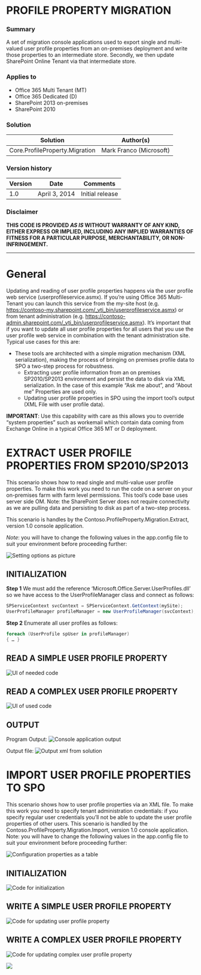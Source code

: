 # PROFILE PROPERTY MIGRATION #

### Summary ###
A set of migration console applications used to export single and multi-valued user profile properties from an on-premises deployment and write those properties to an intermediate store. Secondly, we then update SharePoint Online Tenant via that intermediate store.

### Applies to ###
-  Office 365 Multi Tenant (MT)
-  Office 365 Dedicated (D)
-  SharePoint 2013 on-premises
-  SharePoint 2010 


### Solution ###
Solution | Author(s)
---------|----------
Core.ProfileProperty.Migration | Mark Franco (Microsoft)

### Version history ###
Version  | Date | Comments
---------| -----| --------
1.0  | April 3, 2014 | Initial release

### Disclaimer ###
**THIS CODE IS PROVIDED *AS IS* WITHOUT WARRANTY OF ANY KIND, EITHER EXPRESS OR IMPLIED, INCLUDING ANY IMPLIED WARRANTIES OF FITNESS FOR A PARTICULAR PURPOSE, MERCHANTABILITY, OR NON-INFRINGEMENT.**


----------

# General #
Updating and reading of user profile properties happens via the user profile web service (userprofileservice.asmx). If you’re using Office 365 Multi-Tenant you can launch this service from the my-site host (e.g. https://contoso-my.sharepoint.com/_vti_bin/userprofileservice.asmx) or from tenant administration (e.g. https://contoso-admin.sharepoint.com/_vti_bin/userprofileservice.asmx). It’s important that if you want to update all user profile properties for all users that you use the user profile web service in combination with the tenant administration site. 
Typical use cases for this are:
- These tools are architected with a simple migration mechanism (XML serialization), making the process of bringing on premises profile data to SPO a two-step process for robustness.
	- Extracting user profile information from an on premises SP2010/SP2013 environment and persist the data to disk via XML serialization. In the case of this example “Ask me about”, and “About me” Properties are used only.
	- Updating user profile properties in SPO using the import tool’s output (XML File with user profile data).
	
**IMPORTANT**:
Use this capability with care as this allows you to override “system properties” such as workemail which contain data coming from Exchange Online in a typical Office 365 MT or D deployment.


# EXTRACT USER PROFILE PROPERTIES FROM SP2010/SP2013 #

This scenario shows how to read single and multi-value user profile properties. To make this work you need to run the code on a server on your on-premises farm with farm level permissions. This tool’s code base uses server side OM.
Note: the SharePoint Server does not require connectivity as we are pulling data and persisting to disk as part of a two-step process.

This scenario is handles by the Contoso.ProfileProperty.Migration.Extract, version 1.0 console application.

*Note*: you will have to change the following values in the app.config file to suit your environment before proceeding further:

![Setting options as picture](http://i.imgur.com/jvfY26z.png)


## INITIALIZATION ##
**Step 1**
We must add the reference ‘Microsoft.Office.Server.UserProfiles.dll’ so we have access to the UserProfileManager class and connect as follows:
```C#
SPServiceContext svcContext = SPServiceContext.GetContext(mySite);
UserProfileManager profileManager = new UserProfileManager(svcContext);
```
	
**Step 2**
Enumerate all user profiles as follows:

```C#
foreach (UserProfile spUser in profileManager)
{ … }
```


## READ A SIMPLE USER PROFILE PROPERTY ##
![UI of needed code](http://i.imgur.com/MfGhSsP.png)

## READ A COMPLEX USER PROFILE PROPERTY ##
![UI of used code](http://i.imgur.com/1sKb9fM.png)

## OUTPUT ##
Program Output:
![Console application output](http://i.imgur.com/CypFjV8.png)

Output file:
![Output xml from solution](http://i.imgur.com/5ZGRh7x.png)



# IMPORT USER PROFILE PROPERTIES TO SPO #

This scenario shows how to user profile properties via an XML file. To make this work you need to specify tenant administration credentials: if you specify regular user credentials you’ll not be able to update the user profile properties of other users.
This scenario is handled by the Contoso.ProfileProperty.Migration.Import, version 1.0 console application.
Note: you will have to change the following values in the app.config file to suit your environment before proceeding further:

![Configuration properties as a table](http://i.imgur.com/ZH3wzYK.png)

## INITIALIZATION ##

![Code for initialization](http://i.imgur.com/N2zGQG4.png)

## WRITE A SIMPLE USER PROFILE PROPERTY ##

![Code for updating user profile property](http://i.imgur.com/UOrKZVv.png)

## WRITE A COMPLEX USER PROFILE PROPERTY ##
![Code for updating complex user profile property](http://i.imgur.com/dxSQdJU.png)

<img src="https://telemetry.sharepointpnp.com/pnp/samples/Core.ProfileProperty.Migration" />